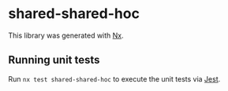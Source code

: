 # shared-shared-hoc

This library was generated with [Nx](https://nx.dev).

## Running unit tests

Run `nx test shared-shared-hoc` to execute the unit tests via [Jest](https://jestjs.io).
